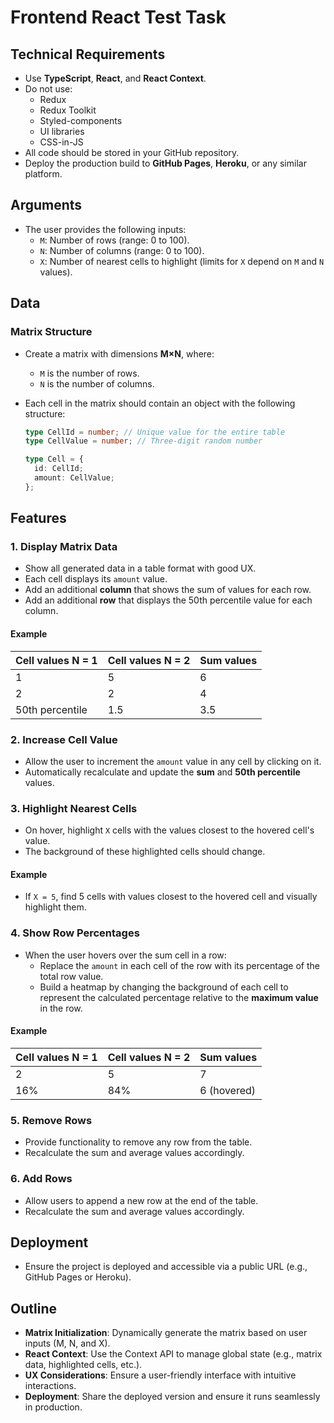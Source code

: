 # Frontend React Test Task

## Technical Requirements

- Use **TypeScript**, **React**, and **React Context**.
- Do not use:
  - Redux
  - Redux Toolkit
  - Styled-components
  - UI libraries
  - CSS-in-JS
- All code should be stored in your GitHub repository.
- Deploy the production build to **GitHub Pages**, **Heroku**, or any similar platform.

## Arguments

- The user provides the following inputs:
  - `M`: Number of rows (range: 0 to 100).
  - `N`: Number of columns (range: 0 to 100).
  - `X`: Number of nearest cells to highlight (limits for `X` depend on `M` and `N` values).

## Data

### Matrix Structure

- Create a matrix with dimensions **M×N**, where:
  - `M` is the number of rows.
  - `N` is the number of columns.
- Each cell in the matrix should contain an object with the following structure:

  ```typescript
  type CellId = number; // Unique value for the entire table
  type CellValue = number; // Three-digit random number

  type Cell = {
    id: CellId;
    amount: CellValue;
  };
  ```

## Features

### 1. Display Matrix Data

- Show all generated data in a table format with good UX.
- Each cell displays its `amount` value.
- Add an additional **column** that shows the sum of values for each row.
- Add an additional **row** that displays the 50th percentile value for each column.

#### Example

| Cell values N = 1 | Cell values N = 2 | Sum values |
| ----------------- | ----------------- | ---------- |
| 1                 | 5                 | 6          |
| 2                 | 2                 | 4          |
| 50th percentile   | 1.5               | 3.5        |

### 2. Increase Cell Value

- Allow the user to increment the `amount` value in any cell by clicking on it.
- Automatically recalculate and update the **sum** and **50th percentile** values.

### 3. Highlight Nearest Cells

- On hover, highlight `X` cells with the values closest to the hovered cell's value.
- The background of these highlighted cells should change.

#### Example

- If `X = 5`, find 5 cells with values closest to the hovered cell and visually highlight them.

### 4. Show Row Percentages

- When the user hovers over the sum cell in a row:
  - Replace the `amount` in each cell of the row with its percentage of the total row value.
  - Build a heatmap by changing the background of each cell to represent the calculated percentage relative to the **maximum value** in the row.

#### Example

| Cell values N = 1 | Cell values N = 2 | Sum values  |
| ----------------- | ----------------- | ----------- |
| 2                 | 5                 | 7           |
| 16%               | 84%               | 6 (hovered) |

### 5. Remove Rows

- Provide functionality to remove any row from the table.
- Recalculate the sum and average values accordingly.

### 6. Add Rows

- Allow users to append a new row at the end of the table.
- Recalculate the sum and average values accordingly.

## Deployment

- Ensure the project is deployed and accessible via a public URL (e.g., GitHub Pages or Heroku).

## Outline

- **Matrix Initialization**: Dynamically generate the matrix based on user inputs (M, N, and X).
- **React Context**: Use the Context API to manage global state (e.g., matrix data, highlighted cells, etc.).
- **UX Considerations**: Ensure a user-friendly interface with intuitive interactions.
- **Deployment**: Share the deployed version and ensure it runs seamlessly in production.
